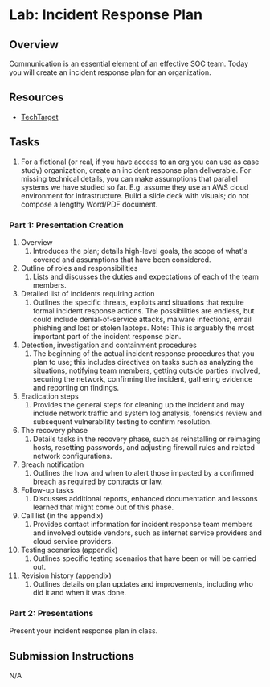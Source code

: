 # Lab: Incident Response Plan

## Overview

Communication is an essential element of an effective SOC team. Today you will create an incident response plan for an organization.

## Resources

- [TechTarget](https://searchsecurity.techtarget.com/Ultimate-guide-to-incident-response-and-management)

## Tasks

1. For a fictional (or real, if you have access to an org you can use as case study) organization, create an incident response plan deliverable. For missing technical details, you can make assumptions that parallel systems we have studied so far. E.g. assume they use an AWS cloud environment for infrastructure. Build a slide deck with visuals; do not compose a lengthy Word/PDF document.

### Part 1: Presentation Creation

  1. Overview
      1. Introduces the plan; details high-level goals, the scope of what's covered and assumptions that have been considered.
  2. Outline of roles and responsibilities
      1. Lists and discusses the duties and expectations of each of the team members.
  3. Detailed list of incidents requiring action
      1. Outlines the specific threats, exploits and situations that require formal incident response actions. The possibilities are endless, but could include denial-of-service attacks, malware infections, email phishing and lost or stolen laptops. Note: This is arguably the most important part of the incident response plan.
  4. Detection, investigation and containment procedures
      1. The beginning of the actual incident response procedures that you plan to use; this includes directives on tasks such as analyzing the situations, notifying team members, getting outside parties involved, securing the network, confirming the incident, gathering evidence and reporting on findings.
  5. Eradication steps
      1. Provides the general steps for cleaning up the incident and may include network traffic and system log analysis, forensics review and subsequent vulnerability testing to confirm resolution.
  6. The recovery phase
      1. Details tasks in the recovery phase, such as reinstalling or reimaging hosts, resetting passwords, and adjusting firewall rules and related network configurations.
  7. Breach notification
      1. Outlines the how and when to alert those impacted by a confirmed breach as required by contracts or law.
  8. Follow-up tasks
      1. Discusses additional reports, enhanced documentation and lessons learned that might come out of this phase.
  9. Call list (in the appendix)
      1. Provides contact information for incident response team members and involved outside vendors, such as internet service providers and cloud service providers.
  10. Testing scenarios (appendix)
      1. Outlines specific testing scenarios that have been or will be carried out.
  11. Revision history (appendix)
      1. Outlines details on plan updates and improvements, including who did it and when it was done.

### Part 2: Presentations

Present your incident response plan in class.

## Submission Instructions

N/A
